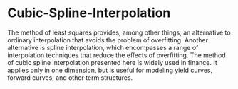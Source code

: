 # Cubic-Spline-Interpolation

The method of least squares provides, among other things, an alternative to ordinary interpolation that avoids the problem of overfitting. Another alternative is spline interpolation, which encompasses a range of interpolation techniques that reduce the effects of overfitting. The method of cubic spline interpolation presented here is widely used in finance. It applies only in one dimension, but is useful for modeling yield curves, forward curves, and other term structures.
